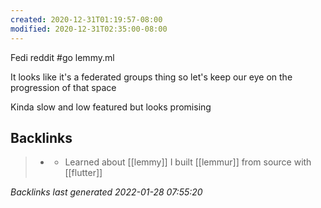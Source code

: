 ```yaml
---
created: 2020-12-31T01:19:57-08:00
modified: 2020-12-31T02:35:00-08:00
---
```


Fedi reddit
#go lemmy.ml

It looks like it's a federated groups thing so let's keep our eye on the progression of that space

Kinda slow and low featured but looks promising

## Backlinks

> - [](2020-12-31.md)
>   - Learned about [[lemmy]] I built [[lemmur]] from source with [[flutter]]

_Backlinks last generated 2022-01-28 07:55:20_
